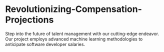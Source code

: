 # Revolutionizing-Compensation-Projections
Step into the future of talent management with our cutting-edge endeavor. Our project employs advanced machine learning methodologies to anticipate software developer salaries.
